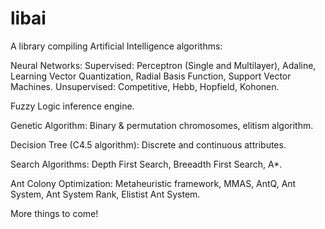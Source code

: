 libai
=====

A library compiling Artificial Intelligence algorithms:

Neural Networks:
Supervised: Perceptron (Single and Multilayer), Adaline, Learning Vector Quantization, Radial Basis Function, Support Vector Machines.
Unsupervised: Competitive, Hebb, Hopfield, Kohonen.
	
Fuzzy Logic inference engine.
	
Genetic Algorithm: Binary & permutation chromosomes, elitism algorithm.
	
Decision Tree (C4.5 algorithm): Discrete and continuous attributes.
	
Search Algorithms: Depth First Search, Breeadth First Search, A*.
	
Ant Colony Optimization: Metaheuristic framework, MMAS, AntQ, Ant System, Ant System Rank, Elistist Ant System.

More things to come!
	